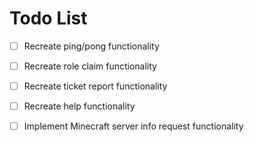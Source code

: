 # Todo List

- [ ] Recreate ping/pong functionality
- [ ] Recreate role claim functionality
- [ ] Recreate ticket report functionality
- [ ] Recreate help functionality
- [ ] Implement Minecraft server info request functionality
  